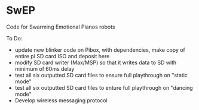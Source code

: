 # SwEP
 Code for Swarming Emotional Pianos robots
 
 To Do:
 - update new blinker code on Pibox, with dependencies, make copy of entire pi SD card ISO and deposit here
 - modify SD card writer (Max/MSP) so that it writes data to SD with minimum of 60ms delay
 - test all six outputted SD card files to ensure full playthrough on "static mode"
 - test all six outputted SD card files to enture full playthrough on "dancing mode"
 - Develop wireless messaging protocol
